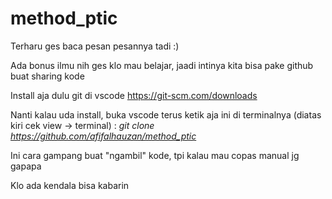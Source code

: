 ﻿# method_ptic
Terharu ges baca pesan pesannya tadi :)

Ada bonus ilmu nih ges klo mau belajar, jaadi intinya kita bisa pake github buat sharing kode

Install aja dulu git di vscode
https://git-scm.com/downloads

Nanti kalau uda install, buka vscode terus ketik aja ini di terminalnya (diatas kiri cek view -> terminal) : 
*git clone https://github.com/afifalhauzan/method_ptic*

Ini cara gampang buat "ngambil" kode, tpi kalau mau copas manual jg gapapa

Klo ada kendala bisa kabarin
